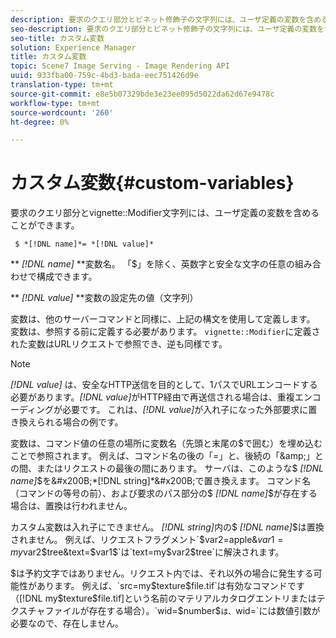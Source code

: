 ```yaml
---
description: 要求のクエリ部分とビネット修飾子の文字列には、ユーザ定義の変数を含めることができます。
seo-description: 要求のクエリ部分とビネット修飾子の文字列には、ユーザ定義の変数を含めることができます。
seo-title: カスタム変数
solution: Experience Manager
title: カスタム変数
topic: Scene7 Image Serving - Image Rendering API
uuid: 933fba00-759c-4bd3-bada-eec751426d9e
translation-type: tm+mt
source-git-commit: e8e5b07329bde3e23ee095d5022da62d67e9478c
workflow-type: tm+mt
source-wordcount: '260'
ht-degree: 0%

---
```



# カスタム変数{#custom-variables}

要求のクエリ部分とvignette::Modifier文字列には、ユーザ定義の変数を含めることができます。

` $ *[!DNL name]*= *[!DNL value]*`

** *[!DNL name]* **変数名。 「$」を除く、英数字と安全な文字の任意の組み合わせで構成できます。

** *[!DNL value]* **変数の設定先の値（文字列）

変数は、他のサーバーコマンドと同様に、上記の構文を使用して定義します。 変数は、参照する前に定義する必要があります。 `vignette::Modifier`に定義された変数はURLリクエストで参照でき、逆も同様です。

>[!NOTE]
>
>*[!DNL value]* は、安全なHTTP送信を目的として、1パスでURLエンコードする必要があります。*[!DNL value]*&#x200B;がHTTP経由で再送信される場合は、重複エンコーディングが必要です。 これは、*[!DNL value]*&#x200B;が入れ子になった外部要求に置き換えられる場合の例です。

変数は、コマンド値の任意の場所に変数名（先頭と末尾の$で囲む）を埋め込むことで参照されます。 例えば、コマンド名の後の「=」と、後続の「&amp;」との間、またはリクエストの最後の間にあります。 サーバは、このような$ *[!DNL name]*$を&#x200B;*[!DNL string]*&#x200B;で置き換えます。 コマンド名（コマンドの等号の前）、および要求のパス部分の$ *[!DNL name]*$が存在する場合は、置換は行われません。

カスタム変数は入れ子にできません。 *[!DNL string]*&#x200B;内の$ *[!DNL name]*$は置換されません。 例えば、リクエストフラグメント`$var2=apple&$var1=my$var2$tree&text=$var1$`は`text=my$var2$tree`に解決されます。

$は予約文字ではありません。リクエスト内では、それ以外の場合に発生する可能性があります。 例えば、`src=my$texture$file.tif`は有効なコマンドです（[!DNL my$texture$file.tif]という名前のマテリアルカタログエントリまたはテクスチャファイルが存在する場合）。`wid=$number$`は、`wid=`には数値引数が必要なので、存在しません。

